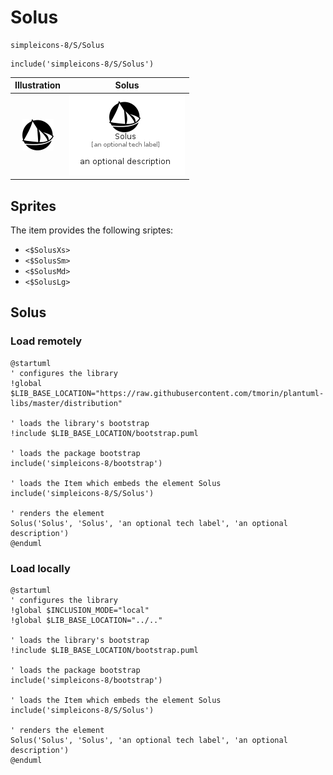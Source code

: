 # Solus


```text
simpleicons-8/S/Solus
```

```text
include('simpleicons-8/S/Solus')
```



| Illustration | Solus |
| :---: | :---: |
| ![illustration for Illustration](../../simpleicons-8/S/Solus.png) | ![illustration for Solus](../../simpleicons-8/S/Solus.Local.png) |



## Sprites
The item provides the following sriptes:

- `<$SolusXs>`
- `<$SolusSm>`
- `<$SolusMd>`
- `<$SolusLg>`





## Solus

### Load remotely
```plantuml
@startuml
' configures the library
!global $LIB_BASE_LOCATION="https://raw.githubusercontent.com/tmorin/plantuml-libs/master/distribution"

' loads the library's bootstrap
!include $LIB_BASE_LOCATION/bootstrap.puml

' loads the package bootstrap
include('simpleicons-8/bootstrap')

' loads the Item which embeds the element Solus
include('simpleicons-8/S/Solus')

' renders the element
Solus('Solus', 'Solus', 'an optional tech label', 'an optional description')
@enduml
```

### Load locally
```plantuml
@startuml
' configures the library
!global $INCLUSION_MODE="local"
!global $LIB_BASE_LOCATION="../.."

' loads the library's bootstrap
!include $LIB_BASE_LOCATION/bootstrap.puml

' loads the package bootstrap
include('simpleicons-8/bootstrap')

' loads the Item which embeds the element Solus
include('simpleicons-8/S/Solus')

' renders the element
Solus('Solus', 'Solus', 'an optional tech label', 'an optional description')
@enduml
```

